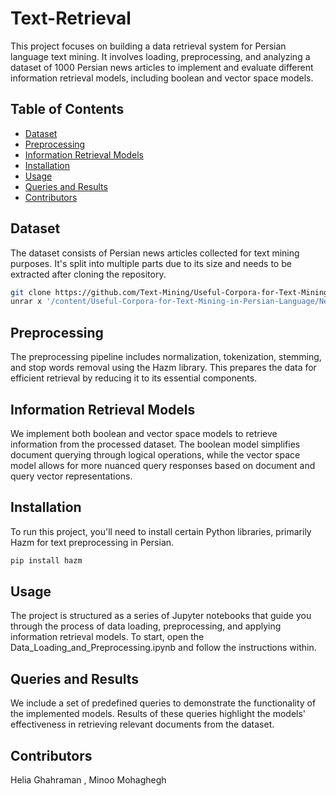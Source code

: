 # Text-Retrieval
This project focuses on building a data retrieval system for Persian language text mining. It involves loading, preprocessing, and analyzing a dataset of 1000 Persian news articles to implement and evaluate different information retrieval models, including boolean and vector space models.

## Table of Contents
- [Dataset](#dataset)
- [Preprocessing](#preprocessing)
- [Information Retrieval Models](#information-retrieval-models)
- [Installation](#installation)
- [Usage](#usage)
- [Queries and Results](#queries-and-results)
- [Contributors](#contributors)

## Dataset

The dataset consists of Persian news articles collected for text mining purposes. It's split into multiple parts due to its size and needs to be extracted after cloning the repository.

```bash
git clone https://github.com/Text-Mining/Useful-Corpora-for-Text-Mining-in-Persian-Language.git
unrar x '/content/Useful-Corpora-for-Text-Mining-in-Persian-Language/News/FarsNews 97/farsnews.part01.rar'
```

## Preprocessing

The preprocessing pipeline includes normalization, tokenization, stemming, and stop words removal using the Hazm library. This prepares the data for efficient retrieval by reducing it to its essential components.

## Information Retrieval Models

We implement both boolean and vector space models to retrieve information from the processed dataset. The boolean model simplifies document querying through logical operations, while the vector space model allows for more nuanced query responses based on document and query vector representations.

## Installation

To run this project, you'll need to install certain Python libraries, primarily Hazm for text preprocessing in Persian.

```bash
pip install hazm
```
## Usage

The project is structured as a series of Jupyter notebooks that guide you through the process of data loading, preprocessing, and applying information retrieval models. To start, open the Data_Loading_and_Preprocessing.ipynb and follow the instructions within.

## Queries and Results

We include a set of predefined queries to demonstrate the functionality of the implemented models. Results of these queries highlight the models' effectiveness in retrieving relevant documents from the dataset.

## Contributors
Helia Ghahraman , Minoo Mohaghegh
